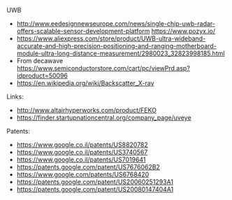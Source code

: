 

UWB

*  http://www.eedesignnewseurope.com/news/single-chip-uwb-radar-offers-scalable-sensor-development-platform https://www.pozyx.io/
*  https://www.aliexpress.com/store/product/UWB-ultra-wideband-accurate-and-high-precision-positioning-and-ranging-motherboard-module-ultra-long-distance-measurement/2980023_32823998185.html
*  From decawave https://www.semiconductorstore.com/cart/pc/viewPrd.asp?idproduct=50096
*  https://en.wikipedia.org/wiki/Backscatter_X-ray

Links:

* http://www.altairhyperworks.com/product/FEKO
* https://finder.startupnationcentral.org/company_page/uveye


Patents:

* https://www.google.co.il/patents/US8820782
* https://www.google.co.il/patents/US3740567
* https://www.google.co.il/patents/US7019641
* https://patents.google.com/patent/US7676062B2
* https://www.google.com/patents/US6768420
* https://patents.google.com/patent/US20060251293A1
* https://patents.google.com/patent/US20080147404A1
